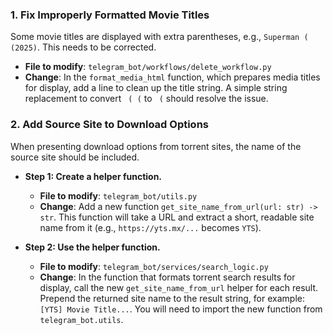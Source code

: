 

### 1. Fix Improperly Formatted Movie Titles

Some movie titles are displayed with extra parentheses, e.g., `Superman ( (2025)`. This needs to be corrected.

-   **File to modify**: `telegram_bot/workflows/delete_workflow.py`
-   **Change**: In the `format_media_html` function, which prepares media titles for display, add a line to clean up the title string. A simple string replacement to convert ` ( (` to ` (` should resolve the issue.

### 2. Add Source Site to Download Options

When presenting download options from torrent sites, the name of the source site should be included.

-   **Step 1: Create a helper function.**
    -   **File to modify**: `telegram_bot/utils.py`
    -   **Change**: Add a new function `get_site_name_from_url(url: str) -> str`. This function will take a URL and extract a short, readable site name from it (e.g., `https://yts.mx/...` becomes `YTS`).

-   **Step 2: Use the helper function.**
    -   **File to modify**: `telegram_bot/services/search_logic.py`
    -   **Change**: In the function that formats torrent search results for display, call the new `get_site_name_from_url` helper for each result. Prepend the returned site name to the result string, for example: `[YTS] Movie Title...`. You will need to import the new function from `telegram_bot.utils`.
